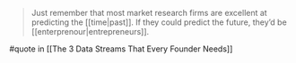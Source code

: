 > Just remember that most market research firms are excellent at predicting the [[time|past]]. If they could predict the future, they’d be [[enterprenour|entrepreneurs]].

#quote in [[The 3 Data Streams That Every Founder Needs]]
